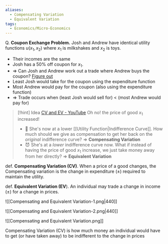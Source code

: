```yaml
---
aliases:
  - Compensating Variation
  - Equivalent Variation
tags:
  - Economics/Micro-Economics
---
```


Q. **Coupon Exchange Problem.** Josh and Andrew have identical utility functions $u(x_{1},x_{2})$ where $x_{1}$ is milkshakes and $x_{2}$ is toys.
- Their incomes are the same
- Josh has a 50% off coupon for $x_{1}$.
- ⇒ Can Josh and Andrew work out a trade where Andrew buys the coupon?
<u>Figure out</u>
- Least Josh would take for the coupon using the expenditure function
- Most Andrew would pay for the coupon (also using the expenditure function)
- ⇒ Trade occurs when (least Josh would sell for) < (most Andrew would pay for)

> [!hint] Idea
> [CV and EV - YouTube](https://www.youtube.com/watch?v=uuvkr2GZahw)
> Oh no! the price of good $x_{1}$ increased!
> - 🥺 She's now at a lower [[Utility Function|Indifference Curve]]. How much should we give as compensation to get her back on the _original_ indifference curve? ⇒ **Compensating Variation**
> - 😈 She's at a _lower_ indifference curve now. What if instead of having the price of good $x_{1}$ increase, we just take money away from her directly? ⇒ **Equivalent Variation**

def. **Compensating Variation (CV)**. When a price of a good changes, the Compensating variation is the change in expenditure ($\pm$) required to maintain the utility.

def. **Equivalent Variation (EV**). An individual may trade a change in income ($\pm$) for a change in prices.

![[Compensating and Equivalent Variation-1.png|440]]

![[Compensating and Equivalent Variation-2.png|440]]

![[Compensating and Equivalent Variation.png]]

Compensating Variation (CV) is how much money an individual would have to get (or have taken away) to be indifferent to the change in prices

